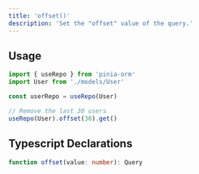 ```yaml
---
title: 'offset()'
description: 'Set the "offset" value of the query.'
---
```


## Usage

````ts
import { useRepo } from 'pinia-orm'
import User from './models/User'

const userRepo = useRepo(User)

// Remove the last 30 users
useRepo(User).offset(30).get()
````

## Typescript Declarations

````ts
function offset(value: number): Query
````
